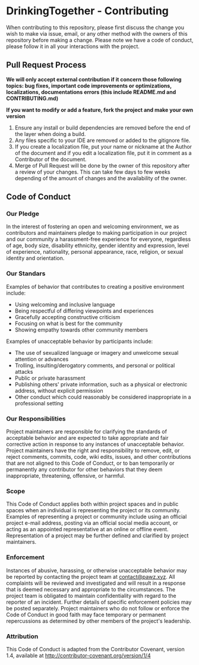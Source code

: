 # DrinkingTogether - Contributing

When contributing to this repository, please first discuss the change you wish to make via issue, email, or any other method with the owners of this repository before making a change.
Please note we have a code of conduct, please follow it in all your interactions with the project.


## Pull Request Process

**We will only accept external contribution if it concern those following topics: bug fixes, important code improvements or optimizations, localizations, documentations errors (this include README.md and CONTRIBUTING.md)**

**If you want to modify or add a feature, fork the project and make your own version**

1. Ensure any install or build dependencies are removed before the end of the layer when doing a build.
2. Any files specific to your IDE are removed or added to the gitignore file.
3. If you create a localization file, put your name or nickname at the Author of the document and if you edit a localization file, put it in comment as a Contributor of the document.
4. Merge of Pull Request will be done by the owner of this repository after a review of your changes. This can take few days to few weeks depending of the amount of changes and the availability of the owner.


## Code of Conduct

### Our Pledge

In the interest of fostering an open and welcoming environment, we as contributors and maintainers pledge to making participation in our project and our community a harassment-free experience for everyone, regardless of age, body size, disability ethnicity, gender identity and expression, level of experience, nationality, personal appearance, race, religion, or sexual identity and orientation.


### Our Standars

Examples of behavior that contributes to creating a positive environment include:
* Using welcoming and inclusive language
* Being respectful of differing viewpoints and experiences
* Gracefully accepting constructive criticism
* Focusing on what is best for the community
* Showing empathy towards other community members

Examples of unacceptable behavior by participants include:
* The use of sexualized language or imagery and unwelcome sexual attention or advances
* Trolling, insulting/derogatory comments, and personal or political attacks
* Public or private harassment
* Publishing others' private information, such as a physical or electronic address, without explicit permission
* Other conduct which could reasonably be considered inappropriate in a professional setting


### Our Responsibilities

Project maintainers are responsible for clarifying the standards of acceptable behavior and are expected to take appropriate and fair corrective action in response to any instances of unacceptable behavior.
Project maintainers have the right and responsibility to remove, edit, or reject comments, commits, code, wiki edits, issues, and other contributions that are not aligned to this Code of Conduct, or to ban temporarily or permanently any contributor for other behaviors that they deem inappropriate, threatening, offensive, or harmful.


### Scope

This Code of Conduct applies both within project spaces and in public spaces when an individual is representing the project or its community. Examples of representing a project or community include using an official project e-mail address, posting via an official social media account, or acting as an appointed representative at an online or offline event. Representation of a project may be further defined and clarified by project maintainers.


### Enforcement

Instances of abusive, harassing, or otherwise unacceptable behavior may be reported by contacting the project team at contact@pawz.xyz. All complaints will be reviewed and investigated and will result in a response that is deemed necessary and appropriate to the circumstances. The project team is obligated to maintain confidentiality with regard to the reporter of an incident. Further details of specific enforcement policies may be posted separately.
Project maintainers who do not follow or enforce the Code of Conduct in good faith may face temporary or permanent repercussions as determined by other members of the project's leadership.


### Attribution

This Code of Conduct is adapted from the Contributor Covenant, version 1.4, available at http://contributor-covenant.org/version/1/4